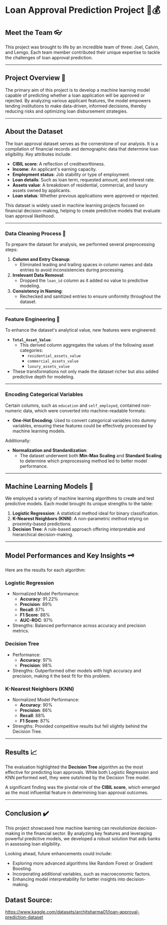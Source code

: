 # **Loan Approval Prediction Project** 🏦💰

## **Meet the Team** 👓
This project was brought to life by an incredible team of three: Joel, Calvin, and Lemgo. Each team member contributed their unique expertise to tackle the challenges of loan approval prediction.

---

## **Project Overview** 📑
The primary aim of this project is to develop a machine learning model capable of predicting whether a loan application will be approved or rejected. By analyzing various applicant features, the model empowers lending institutions to make data-driven, informed decisions, thereby reducing risks and optimizing loan disbursement strategies.

---

## **About the Dataset**
The loan approval dataset serves as the cornerstone of our analysis. It is a compilation of financial records and demographic data that determine loan eligibility. Key attributes include:
- **CIBIL score**: A reflection of creditworthiness.
- **Income**: An applicant's earning capacity.
- **Employment status**: Job stability or type of employment.
- **Loan details**: Such as loan term, requested amount, and interest rate.
- **Assets value**: A breakdown of residential, commercial, and luxury assets owned by applicants.
- **Loan status**: Whether previous applications were approved or rejected.

This dataset is widely used in machine learning projects focused on financial decision-making, helping to create predictive models that evaluate loan approval likelihood.

---

### **Data Cleaning Process** 🧹
To prepare the dataset for analysis, we performed several preprocessing steps:
1. **Column and Entry Cleanup**:
   - Eliminated leading and trailing spaces in column names and data entries to avoid inconsistencies during processing.
2. **Irrelevant Data Removal**:
   - Dropped the `loan_id` column as it added no value to predictive modeling.
3. **Consistency in Naming**:
   - Rechecked and sanitized entries to ensure uniformity throughout the dataset.

---

### **Feature Engineering** 🔨
To enhance the dataset's analytical value, new features were engineered:
- **`Total_Asset_Value`**:
  - This derived column aggregates the values of the following asset categories:
    - `residential_assets_value`
    - `commercial_assets_value`
    - `luxury_assets_value`
- These transformations not only made the dataset richer but also added predictive depth for modeling.

---

### **Encoding Categorical Variables**
Certain columns, such as `education` and `self_employed`, contained non-numeric data, which were converted into machine-readable formats:
- **One-Hot Encoding**: Used to convert categorical variables into dummy variables, ensuring these features could be effectively processed by machine learning models.
  
Additionally:
- **Normalization and Standardization**:
  - The dataset underwent both **Min-Max Scaling** and **Standard Scaling** to determine which preprocessing method led to better model performance.

---

## **Machine Learning Models** 🧠
We employed a variety of machine learning algorithms to create and test predictive models. Each model brought its unique strengths to the table:
1. **Logistic Regression**: A statistical method ideal for binary classification.
2. **K-Nearest Neighbors (KNN)**: A non-parametric method relying on proximity-based predictions.
3. **Decision Tree**: A rule-based approach offering interpretable and hierarchical decision-making.

---

## **Model Performances and Key Insights** 🗝️
Here are the results for each algorithm:

### **Logistic Regression**
- Normalized Model Performance:
  - **Accuracy**: 91.22%
  - **Precision**: 89%
  - **Recall**: 87%
  - **F1 Score**: 88%
  - **AUC-ROC**: 97%
- Strengths: Balanced performance across accuracy and precision metrics.

### **Decision Tree**
- Performance:
  - **Accuracy**: 97%
  - **Precision**: 98%
- Strengths: Outperformed other models with high accuracy and precision, making it the best fit for this problem.

### **K-Nearest Neighbors (KNN)**
- Normalized Model Performance:
  - **Accuracy**: 90%
  - **Precision**: 86%
  - **Recall**: 88%
  - **F1 Score**: 87%
- Strengths: Provided competitive results but fell slightly behind the Decision Tree.

---

## **Results** 📈
The evaluation highlighted the **Decision Tree** algorithm as the most effective for predicting loan approvals. While both Logistic Regression and KNN performed well, they were outshined by the Decision Tree model.

A significant finding was the pivotal role of the **CIBIL score**, which emerged as the most influential feature in determining loan approval outcomes.

---

## **Conclusion** ✔️
This project showcased how machine learning can revolutionize decision-making in the financial sector. By analyzing key features and leveraging powerful predictive models, we developed a robust solution that aids banks in assessing loan eligibility.

Looking ahead, future enhancements could include:
- Exploring more advanced algorithms like Random Forest or Gradient Boosting.
- Incorporating additional variables, such as macroeconomic factors.
- Enhancing model interpretability for better insights into decision-making.

## Datast Source:
https://www.kaggle.com/datasets/architsharma01/loan-approval-prediction-dataset 